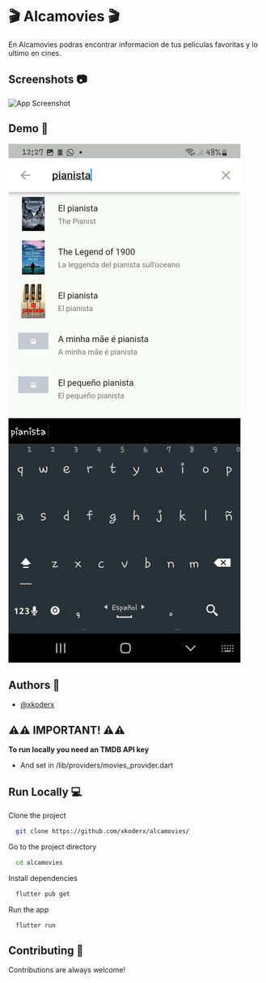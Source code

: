 
# 🎬 Alcamovies 🎬

En Alcamovies podras encontrar informacion de tus peliculas favoritas y lo ultimo en cines.

## Screenshots 📷

![App Screenshot](https://raw.githubusercontent.com/xkoderx/alcamovies/master/assets/screenshots.jpg)

## Demo 👾

![Alt Text](https://raw.githubusercontent.com/xkoderx/alcamovies/master/assets/screenshots/alcamovie.gif)

## Authors 👥

- [@xkoderx](https://www.github.com/xkoderx)


## ⚠️⚠️ **IMPORTANT!** ⚠️⚠️

 **To run locally you need an TMDB API key** 
 * And set in /lib/providers/movies_provider.dart
    
## Run Locally 💻

Clone the project

```bash
  git clone https://github.com/xkoderx/alcamovies/
```

Go to the project directory

```bash
  cd alcamovies
```

Install dependencies

```bash
  flutter pub get
```

Run the app

```bash
  flutter run
```


## Contributing 🤌

Contributions are always welcome!


